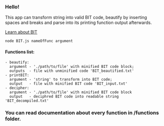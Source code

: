 ### Hello!

This app can transform string into valid BIT code, beautify by inserting spaces and breaks and parse into its printing function output afterwards.

[Learn about BIT](http://www.dangermouse.net/esoteric/bit.html)

``` 
node BIT.js nameOfFunc argument
```

#### Functions list:
```
- beautify:
  argument - './path/to/file' with minified BIT code block;
  outputs  - file with unminified code 'BIT_beautified.txt'
- printBIT:
  argument - 'string' to transform into BIT code;
  output   - file with minified BIT code 'BIT_input.txt'
- decipher:
  argument - './path/to/file' with minified BIT code block
  output   - deciphred BIT code into readable string 'BIT_decompiled.txt'
```
### You can read documentation about every function in /functions folder.
